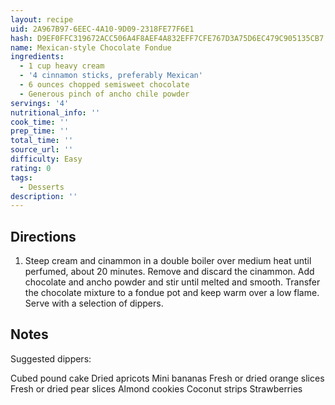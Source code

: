```yaml
---
layout: recipe
uid: 2A967B97-6EEC-4A10-9D09-2318FE77F6E1
hash: D9EF0FFC319672ACC506A4F8AEF4A832EFF7CFE767D3A75D6EC479C905135CB7
name: Mexican-style Chocolate Fondue
ingredients:
  - 1 cup heavy cream
  - '4 cinnamon sticks, preferably Mexican'
  - 6 ounces chopped semisweet chocolate
  - Generous pinch of ancho chile powder
servings: '4'
nutritional_info: ''
cook_time: ''
prep_time: ''
total_time: ''
source_url: ''
difficulty: Easy
rating: 0
tags:
  - Desserts
description: ''
---
```

## Directions

1. Steep cream and cinammon in a double boiler over medium heat until perfumed, about 20 minutes. Remove and discard the cinammon. Add chocolate and ancho powder and stir until melted and smooth. Transfer the chocolate mixture to a fondue pot and keep warm over a low flame. Serve with a selection of dippers.
## Notes

Suggested dippers:

Cubed pound cake
Dried apricots
Mini bananas
Fresh or dried orange slices
Fresh or dried pear slices
Almond cookies
Coconut strips
Strawberries
